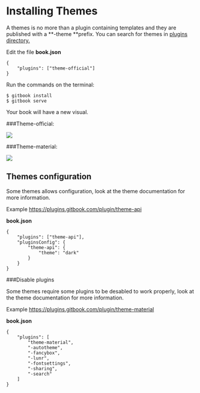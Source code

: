 # Installing Themes

A themes is no more than a plugin containing templates and they are published with a **-theme **prefix. You can search for themes in [plugins directory.](https://plugins.gitbook.com/browse?q=theme)

Edit the file **book.json**

```
{
    "plugins": ["theme-official"]
}
```

Run the commands on the terminal:

```
$ gitbook install
$ gitbook serve
```

Your book will have a new visual.

###Theme-official:

![](../assets/theme-official.png)

###Theme-material:

![](../assets/theme-material.png)

## Themes configuration
Some themes allows configuration, look at the theme documentation for more information.

Example https://plugins.gitbook.com/plugin/theme-api

**book.json**
```
{
    "plugins": ["theme-api"],
    "pluginsConfig": {
        "theme-api": {
            "theme": "dark"
        }
    }
}
```

###Disable plugins

Some themes require some plugins to be desabled to work properly, look at the theme documentation for more information. 

Example https://plugins.gitbook.com/plugin/theme-material

**book.json**
```
{
    "plugins": [
        "theme-material",
        "-autotheme",
        "-fancybox",
        "-lunr",
        "-fontsettings",
        "-sharing",
        "-search"
    ]
}
```


